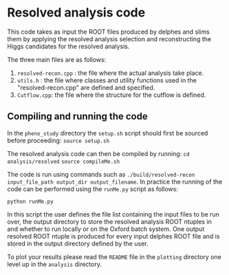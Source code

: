# Resolved analysis code 

This code takes as input the ROOT files produced by delphes and slims them by applying the resolved analysis selection and reconstructing the Higgs candidates for the resolved analysis. 

The three main files are as follows: 
1) ```resolved-recon.cpp``` : the file where the actual analysis take place.
2) ```utils.h``` : the file where classes and utility functions used in the "resolved-recon.cpp" are defined and specified.
3) ```Cutflow.cpp```: the file where the structure for the cutflow is defined.

## Compiling and running the code

In the ```pheno_study``` directory the ```setup.sh``` script should first be sourced before proceeding:
```source setup.sh``` 

The resolved analysis code can then be compiled by running:
```cd analysis/resolved```
```source compileMe.sh```

The code is run using commands such as ```./build/resolved-recon  input_file_path output_dir output_filename```. In practice the running of the code can be performed using the ```runMe.py``` script as follows: 

```python runMe.py```

In this script the user defines the file list containing the input files to be run over, the output directory to store the resolved analysis ROOT ntuples in and whether to run locally or on the Oxford batch system. One output resolved ROOT ntuple is produced for every input delphes ROOT file and is stored in the output directory defined by the user.  

To plot your results please read the ```README``` file in the ```plotting``` directory one level up in the ```analysis``` directory. 
